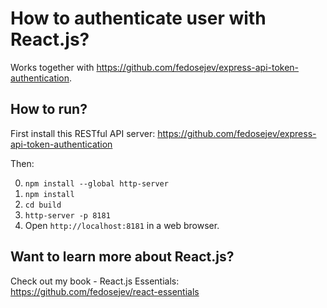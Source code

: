 # How to authenticate user with React.js?

Works together with https://github.com/fedosejev/express-api-token-authentication.

## How to run?

First install this RESTful API server: https://github.com/fedosejev/express-api-token-authentication

Then:

0. `npm install --global http-server`
1. `npm install`
2. `cd build`
3. `http-server -p 8181`
4. Open `http://localhost:8181` in a web browser.

## Want to learn more about React.js?

Check out my book - React.js Essentials: https://github.com/fedosejev/react-essentials
